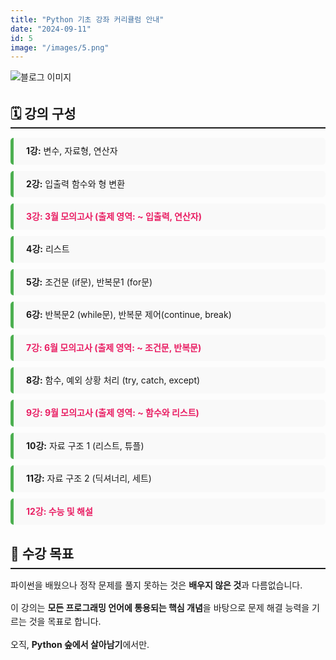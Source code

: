 ```yaml
---
title: "Python 기초 강좌 커리큘럼 안내"
date: "2024-09-11"
id: 5
image: "/images/5.png"
---
```


<style>
  body {
    line-height: 1.6;
  }
  h1 {
    text-align: center;
    margin-top: 40px;
    margin-bottom: 40px;
  }
  h2 {
    border-bottom: 2px solid;
    padding-bottom: 5px;
    margin-top: 30px;
    margin-bottom: 15px;
  }
  h3 {
    text-align: right;
  }
  .module-list {
    list-style: none;
    padding: 0;
  }
  .module-list li {
    background: #f9f9f9;
    border-left: 5px solid #4CAF50;
    margin-bottom: 10px;
    padding: 10px 20px;
    border-radius: 5px;
  }
  .exam {
    color: #e91e63;
    font-weight: bold;
  }
</style>

![블로그 이미지](/images/5.png)

<h2>🗓️ 강의 구성</h2>

<ol class="module-list">
  <li><strong>1강:</strong> 변수, 자료형, 연산자</li>
  <li><strong>2강:</strong> 입출력 함수와 형 변환</li>
  <li class="exam"><strong>3강:</strong> 3월 모의고사 (출제 영역: ~ 입출력, 연산자)</li>
  <li><strong>4강:</strong> 리스트</li>
  <li><strong>5강:</strong> 조건문 (if문), 반복문1 (for문)</li>
  <li><strong>6강:</strong> 반복문2 (while문), 반복문 제어(continue, break)</li>
  <li class="exam"><strong>7강:</strong> 6월 모의고사 (출제 영역: ~ 조건문, 반복문)</li>
  <li><strong>8강:</strong> 함수, 예외 상황 처리 (try, catch, except)</li>
  <li class="exam"><strong>9강:</strong> 9월 모의고사 (출제 영역: ~ 함수와 리스트)</li>
  <li><strong>10강:</strong> 자료 구조 1 (리스트, 튜플)</li>
  <li><strong>11강:</strong> 자료 구조 2 (딕셔너리, 세트)</li>
  <li class="exam"><strong>12강:</strong> 수능 및 해설</li>
</ol>

<h2>🎯 수강 목표</h2>

파이썬을 배웠으나 정작 문제를 풀지 못하는 것은 **배우지 않은 것**과 다름없습니다.

이 강의는 **모든 프로그래밍 언어에 통용되는 핵심 개념**을 바탕으로 문제 해결 능력을 기르는 것을 목표로 합니다.

오직, **Python 숲에서 살아남기**에서만.